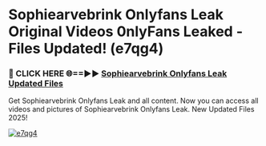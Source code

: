 # Sophiearvebrink Onlyfans Leak Original Videos 0nlyFans Leaked - Files Updated! (e7qg4)

<h3>🔴 CLICK HERE 🌐==►► <a href="https://tinyurl.com/4seja8ks" rel="nofollow">Sophiearvebrink Onlyfans Leak Updated Files</a></h3>

Get Sophiearvebrink Onlyfans Leak and all content. Now you can access all videos and pictures of Sophiearvebrink Onlyfans Leak. New Updated Files 2025!

[![e7qg4](https://i.imgur.com/EWjZXRe.gif)](https://tinyurl.com/4seja8ks)
